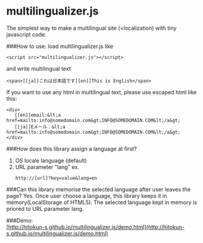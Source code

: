 multilingualizer.js
===================

The simplest way to make a multilingual site (=localization) with tiny javascript code.  

###How to use:
load multilingualizer.js like

```
<script src="multilingualizer.js"></script>
```
and write multilingual text

```
<span>[[ja]]これは日本語です[[en]]This is English</span>
```

If you want to use any html in multilingual text, please use escaped html like this:

```
<div>
   [[en]]email:&lt;a href=mailto:info@somedomain.com&gt;INFO@SOMEDOMAIN.COM&lt;/a&gt;
   [[ja]]Eメール：&lt;a href=mailto:info@somedomain.com&gt;INFO@SOMEDOMAIN.COM&lt;/a&gt;
</div>
```

###How does this library assign a language at first?
1. OS locale language (default)
2. URL parameter "lang" ex.
   ```
   http://[url]?key=value&lang=en
   ```
###Can this library memorise the selected language after user leaves the page?
Yes. Once user choose a language, this library keeps it in memory(LocalStorage of HTML5).
The selected language kept in memory is priored to URL parameter lang.

###Demo:  
[http://hitokun-s.github.io/multilingualizer.js/demo.html](http://hitokun-s.github.io/multilingualizer.js/demo.html)  


